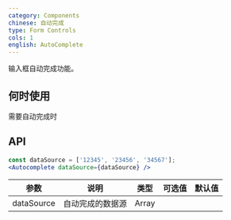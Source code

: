 ```yaml
---
category: Components
chinese: 自动完成
type: Form Controls
cols: 1
english: AutoComplete
---
```


输入框自动完成功能。

## 何时使用

需要自动完成时

## API

```jsx
const dataSource = ['12345', '23456', '34567'];
<Autocomplete dataSource={dataSource} />
```


| 参数           | 说明                             | 类型       |  可选值 | 默认值 |
|----------------|----------------------------------|------------|---------|--------|
| dataSource          | 自动完成的数据源 | Array     |         |        |

